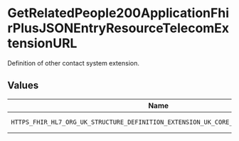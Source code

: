 # GetRelatedPeople200ApplicationFhirPlusJSONEntryResourceTelecomExtensionURL

Definition of other contact system extension.


## Values

| Name                                                                                | Value                                                                               |
| ----------------------------------------------------------------------------------- | ----------------------------------------------------------------------------------- |
| `HTTPS_FHIR_HL7_ORG_UK_STRUCTURE_DEFINITION_EXTENSION_UK_CORE_OTHER_CONTACT_SYSTEM` | https://fhir.hl7.org.uk/StructureDefinition/Extension-UKCore-OtherContactSystem     |